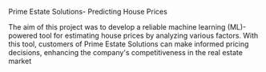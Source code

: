 Prime Estate Solutions- Predicting House Prices

The aim of this project was to develop a reliable machine learning (ML)-powered tool for estimating house prices by analyzing various factors. With this tool, customers of Prime Estate Solutions can make informed pricing decisions, enhancing the company's competitiveness in the real estate market

